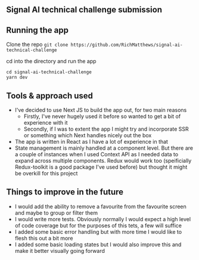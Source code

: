 ## Signal AI technical challenge submission

## Running the app

Clone the repo
`git clone https://github.com/RichMatthews/signal-ai-technical-challenge`

cd into the directory and run the app

```
cd signal-ai-technical-challenge
yarn dev
```

## Tools & approach used

- I've decided to use Next JS to build the app out, for two main reasons
  - Firstly, I've never hugely used it before so wanted to get a bit of experience with it
  - Secondly, if I was to extent the app I might try and incorporate SSR or something which Next handles nicely out the box
- The app is written in React as I have a lot of experience in that
- State management is mainly handled at a component level. But there are a couple of instances when I used Context API as I needed
  data to expand across multiple components. Redux would work too (speificially Redux-toolkit is a good package I've used before) but
  thought it might be overkill for this project

## Things to improve in the future

- I would add the ability to remove a favourite from the favourite screen and maybe to group or filter them
- I would write more tests. Obviously normally I would expect a high level of code coverage but for the purposes of this tets, a few will suffice
- I added some basic error handling but with more time I would like to flesh this out a bit more
- I added some basic loading states but I would also improve this and make it better visually going forward
